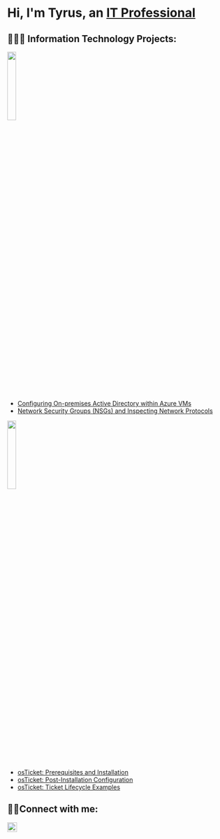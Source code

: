 <h1>Hi, I'm Tyrus, an <a href="https://www.linkedin.com/in/tyrus-henry-bb409021a/">IT Professional</a></h1>

<h2>👨🏽‍💻 Information Technology Projects:</h2>
<!--
- <b>osTicket (Help Desk Ticketing System)</b>
-->
<img width=20% src="https://github.com/user-attachments/assets/15245145-6b77-4422-a3c3-b6c24df8efb2">

  - [Configuring On-premises Active Directory within Azure VMs](https://github.com/tyrushenry0x/configure-ad)
  - [Network Security Groups (NSGs) and Inspecting Network Protocols](https://github.com/tyrushenry0x/azure-network-protocols)
    
<img width=20% src="https://github.com/user-attachments/assets/5302bef8-2db4-47b0-be28-38a4772b3378">

  - [osTicket: Prerequisites and Installation](https://github.com/tyrushenry0x/osticket-prereqs)
  - [osTicket: Post-Installation Configuration](https://github.com/tyrushenry0x/post-install-config)
  - [osTicket: Ticket Lifecycle Examples](https://github.com/TyrusHenry0x/ticket-lifecycle)
<!--
- <b>Microsoft Azure</b>
-->
<h2>🤳🏽Connect with me:</h2>

[<img align="left" alt="Josh | LinkedIn" width="22px" src="https://cdn.jsdelivr.net/npm/simple-icons@v3/icons/linkedin.svg" />][linkedin]

[linkedin]: https://www.linkedin.com/in/tyrus-henry-bb409021a/
